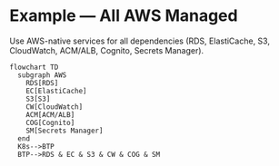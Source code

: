 # Example — All AWS Managed

Use AWS-native services for all dependencies (RDS, ElastiCache, S3, CloudWatch, ACM/ALB, Cognito, Secrets Manager).

```mermaid
flowchart TD
  subgraph AWS
    RDS[RDS]
    EC[ElastiCache]
    S3[S3]
    CW[CloudWatch]
    ACM[ACM/ALB]
    COG[Cognito]
    SM[Secrets Manager]
  end
  K8s-->BTP
  BTP-->RDS & EC & S3 & CW & COG & SM
```

